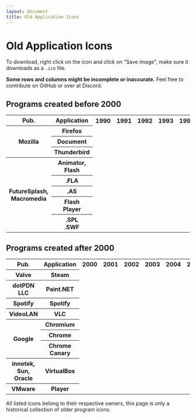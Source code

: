 ```yaml
---
layout: document
title: Old Application Icons
---
```


# Old Application Icons

To download, right click on the icon and click on "Save image", make sure it downloads as a `.ico` file.

**Some rows and columns might be incomplete or inaccurate.** Feel free to contribute on GitHub or over at Discord.

## Programs created before 2000

<table class="icon-table">
  <tr>
    <th>Pub.</th>
    <th>Application</th>
    <th>1990</th>
    <th>1991</th>
    <th>1992</th>
    <th>1993</th>
    <th>1994</th>
    <th>1995</th>
    <th>1996</th>
    <th>1997</th>
    <th>1998</th>
    <th>1999</th>
    <th>2000</th>
    <th>2001</th>
    <th>2002</th>
    <th>2003</th>
    <th>2004</th>
    <th>2005</th>
    <th>2006</th>
    <th>2007</th>
    <th>2008</th>
    <th>2009</th>
    <th>2010</th>
    <th>2011</th>
    <th>2012</th>
  </tr>
  <tr>
    <th rowspan=3 class="icon-table-publisher"><span>Mozilla</span></th>
    <th>Firefox</th>
    <td colspan=10 class="gray"></td>
    <td><img alt="" src="/assets/files/icons/2000/mozilla-seamonkey.ico" ></td>
    <td colspan=3><img alt="" src="/assets/files/icons/2001/mozilla/main-window.ico" ></td>
    <td colspan=2><img alt="" src="/assets/files/icons/2004/mozilla/firefox.ico" ></td>
    <td colspan=4><img alt="" src="/assets/files/icons/2006/mozilla/firefox.ico" ></td>
  </tr>
  <tr>
    <th>Document</th>
    <td colspan=12 class="gray"></td>
    <td colspan=3><img alt="" src="/assets/files/icons/2001/mozilla/mozilla.ico" ></td>
    <td colspan=2><img alt="" src="/assets/files/icons/2004/mozilla/firefox-document.ico" ></td>
    <td colspan=4><img alt="" src="/assets/files/icons/2006/mozilla/firefox-document.ico" ></td>
  </tr>
  <tr>
    <th>Thunderbird</th>
    <td colspan=10 class="gray"></td>
    <td colspan=2><img alt="" src="/assets/files/icons/2001/mozilla/messengerWindow.ico" ></td>
    <td><img alt="" src="/assets/files/icons/2003/mozilla/thunderbird.ico" ></td>
    <td><img alt="" src="/assets/files/icons/2004/mozilla/thunderbird.ico" ></td>
    <td colspan=4><img alt="" src="/assets/files/icons/2005/mozilla/thunderbird.ico" ></td>
    <td colspan=2><img alt="" src="/assets/files/icons/2009/mozilla/thunderbird.ico" ></td>
  </tr>
  <tr>
    <th rowspan=5 class="icon-table-publisher"><span> FutureSplash, Macromedia</span></th>
    <th>Animator, Flash</th>
    <td colspan=5 class="gray"></td>
    <td colspan=4><img alt="" src="/assets/files/icons/1996/futuresplash/animator.ico"></td>
    <td colspan=3><img alt="" src="/assets/files/icons/1999/macromedia/flash.ico"></td>
    <td colspan=3><img alt="" src="/assets/files/icons/2003/macromedia/flash.ico"></td>
    <td><img alt="" src="/assets/files/icons/2005/macromedia/flash.ico"></td>
  </tr>
  <tr>
    <th>.FLA</th>
    <td colspan=9 class="gray"></td>
    <td colspan=3><img alt="" src="/assets/files/icons/1999/macromedia/fla.ico"></td>
    <td colspan=4><img alt="" src="/assets/files/icons/2003/macromedia/fla.ico"></td>
  </tr>
  <tr>
    <th>.AS</th>
    <td colspan=12 class="gray"></td>
    <td colspan=4><img alt="" src="/assets/files/icons/2003/macromedia/as.ico"></td>
  </tr>
  <tr>
    <th>Flash<br>Player</th>
    <td colspan=9 class="gray"></td>
    <td colspan=3><img alt="" src="/assets/files/icons/1999/macromedia/flash-player.ico"></td>
    <td colspan=4><img alt="" src="/assets/files/icons/2003/macromedia/flash-player.ico"></td>
  </tr>
  <tr>
    <th>.SPL<br>.SWF</th>
    <td colspan=9 class="gray"></td>
    <td colspan=3><img alt="" src="/assets/files/icons/1999/macromedia/swf.ico"></td>
    <td colspan=4><img alt="" src="/assets/files/icons/2003/macromedia/swf.ico"></td>
  </tr>
</table>


## Programs created after 2000

<table class="icon-table">
  <tr>
    <th>Pub.</th>
    <th>Application</th>
    <th>2000</th>
    <th>2001</th>
    <th>2002</th>
    <th>2003</th>
    <th>2004</th>
    <th>2005</th>
    <th>2006</th>
    <th>2007</th>
    <th>2008</th>
    <th>2009</th>
    <th>2010</th>
    <th>2011</th>
    <th>2012</th>
  </tr>
  <tr>
    <th class="icon-table-publisher"><span>Valve</span></th>
    <th>Steam</th>
    <td colspan=3 class="gray"></td>
    <td colspan=7><img alt="" src="/assets/files/icons/2003/valve/steam.ico"></td>
    <td></td>
    <td colspan><img alt="" src="/assets/files/icons/2011/valve/steam.ico"></td>
  </tr>
  <tr>
    <th class="icon-table-publisher"><span>dotPDN<br>LLC</span></th>
    <th>Paint.NET</th>
    <td colspan=5 class="gray"></td>
    <td colspan=2><img alt="" src="/assets/files/icons/2005/paint-net.ico"></td>
    <td colspan=5 class="gray">Same as current one</td>
  </tr>
  <tr>
    <th class="icon-table-publisher"><span>Spotify</span></th>
    <th>Spotify</th>
    <td colspan=6 class="gray"></td>
    <td colspan=6><img alt="" src="/assets/files/icons/2005/spotify.ico"></td>
    <td><img alt="" src="/assets/files/icons/2012/spotify.ico"></td>
  </tr>
  <tr>
    <th class="icon-table-publisher"><span>VideoLAN</span></th>
    <th>VLC</th>
    <td colspan=9 class="gray"></td>
    <td colspan=2><img alt="" src="/assets/files/icons/2009/videolan/vlc.ico"></td>
  </tr>
  <tr>
    <th rowspan=3 class="icon-table-publisher"><span>Google</span></th>
    <th>Chromium</th>
    <td colspan=6 class="gray"></td>
    <td colspan=6>Not extracted yet</td>
    <td colspan=6><img alt="" src="/assets/files/icons/2012/google/chromium.ico"></td>
  </tr>
  <tr>
    <th>Chrome</th>
    <td colspan=6 class="gray"></td>
    <td colspan=6><img alt="" src="/assets/files/icons/2006/google/chrome.ico"></td>
    <td colspan=6><img alt="" src="/assets/files/icons/2012/google/chrome.ico"></td>
  </tr>
  <tr>
    <th>Chrome Canary</th>
    <td colspan=6 class="gray"></td>
    <td colspan=6>Not extracted yet</td>
    <td colspan=6><img alt="" src="/assets/files/icons/2012/google/chrome-canary.ico"></td>
  </tr>
  <tr>
    <th class="icon-table-publisher"><span>innotek,<br>Sun,<br>Oracle</span></th>
    <th>VirtualBox</th>
    <td colspan=7 class="gray"></td>
    <td><img alt="" src="/assets/files/icons/2007/innotek/virtualbox.ico"></td>
    <td colspan=2><img alt="" src="/assets/files/icons/2008/sun/virtualbox.ico"></td>
    <td colspan=3><img alt="" src="/assets/files/icons/2010/oracle/virtualbox.ico"></td>
  </tr>
  <tr>
    <th class="icon-table-publisher"><span>VMware</span></th>
    <th>Player</th>
    <td colspan=8 class="gray"></td>
    <td><img alt="" src="/assets/files/icons/2008/vmware/player.ico"></td>
    <td><img alt="" src="/assets/files/icons/2009/vmware/player.ico"></td>
  </tr>
</table>

All listed icons belong to their respective owners, this page is only a historical collection of older program icons.